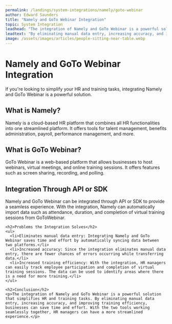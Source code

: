 ```yaml
---
permalink: /landings/system-integrations/namely/goto-webinar
author: Edward Saunders
title: "Namely and GoTo Webinar Integration"
topic: System Integration
leadhead: "The integration of Namely and GoTo Webinar is a powerful solution that simplifies HR and training tasks"
leadtext: "By eliminating manual data entry, increasing accuracy, and improving training efficiency, businesses can save time and effort. With the two tools working seamlessly together, HR managers can have a more streamlined experience."
image: /assets/images/articles/people-sitting-near-table.webp
---
```

<div class="arttext">    <h1>Namely and GoTo Webinar Integration</h1>
    <p>If you're looking to simplify your HR and training tasks, integrating Namely and GoTo Webinar is a powerful solution.</p>
    <h2>What is Namely?</h2>
    <p>Namely is a cloud-based HR platform that combines all HR functionalities into one streamlined platform. It offers tools for talent management, benefits administration, payroll, performance management, and more.</p>
    <h2>What is GoTo Webinar?</h2>
    <p>GoTo Webinar is a web-based platform that allows businesses to host webinars, virtual meetings, and online training sessions. It offers features such as screen sharing, recording, and polling.</p>
    <h2>Integration Through API or SDK</h2>
    <p>Namely and GoTo Webinar can be integrated through API or SDK to provide a seamless experience. With the integration, Namely can automatically import data such as attendance, duration, and completion of virtual training sessions from GoToWebinar.</p>

    <h2>Problems the Integration Solves</h2>
    <ul>
      <li>Eliminates manual data entry: Integrating Namely and GoTo Webinar saves time and effort by automatically syncing data between two platforms.</li>
      <li>Increased accuracy: Since the integration eliminates manual data entry, there are fewer chances of errors occurring while transferring data.</li>
      <li>Increased training efficiency: With the integration, HR managers can easily track employee participation and completion of virtual training sessions. The data can be used to identify areas where there is a need for more training.</li>
    </ul>

    <h2>Conclusion</h2>
    <p>The integration of Namely and GoTo Webinar is a powerful solution that simplifies HR and training tasks. By eliminating manual data entry, increasing accuracy, and improving training efficiency, businesses can save time and effort. With the two tools working seamlessly together, HR managers can have a more streamlined experience.</p>
</div>